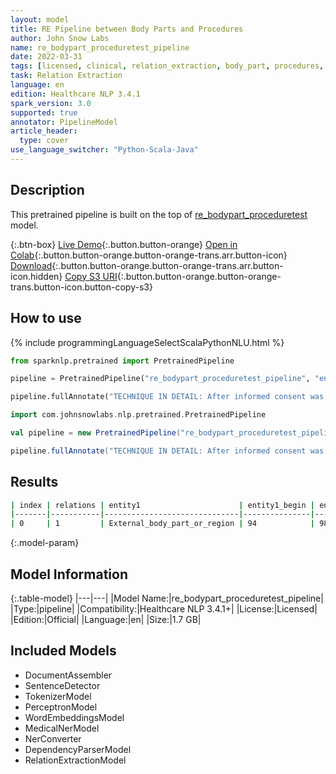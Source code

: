 ```yaml
---
layout: model
title: RE Pipeline between Body Parts and Procedures
author: John Snow Labs
name: re_bodypart_proceduretest_pipeline
date: 2022-03-31
tags: [licensed, clinical, relation_extraction, body_part, procedures, en]
task: Relation Extraction
language: en
edition: Healthcare NLP 3.4.1
spark_version: 3.0
supported: true
annotator: PipelineModel
article_header:
  type: cover
use_language_switcher: "Python-Scala-Java"
---
```



## Description


This pretrained pipeline is built on the top of [re_bodypart_proceduretest](https://nlp.johnsnowlabs.com/2021/01/18/re_bodypart_proceduretest_en.html) model.


{:.btn-box}
[Live Demo](https://demo.johnsnowlabs.com/healthcare/RE_BODYPART_ENT/){:.button.button-orange}
[Open in Colab](https://colab.research.google.com/github/JohnSnowLabs/spark-nlp-workshop/blob/master/tutorials/Certification_Trainings/Healthcare/10.1.Clinical_Relation_Extraction_BodyParts_Models.ipynb){:.button.button-orange.button-orange-trans.arr.button-icon}
[Download](https://s3.amazonaws.com/auxdata.johnsnowlabs.com/clinical/models/re_bodypart_proceduretest_pipeline_en_3.4.1_3.0_1648733647318.zip){:.button.button-orange.button-orange-trans.arr.button-icon.hidden}
[Copy S3 URI](s3://auxdata.johnsnowlabs.com/clinical/models/re_bodypart_proceduretest_pipeline_en_3.4.1_3.0_1648733647318.zip){:.button.button-orange.button-orange-trans.button-icon.button-copy-s3}


## How to use






<div class="tabs-box" markdown="1">
{% include programmingLanguageSelectScalaPythonNLU.html %}

```python
from sparknlp.pretrained import PretrainedPipeline

pipeline = PretrainedPipeline("re_bodypart_proceduretest_pipeline", "en", "clinical/models")

pipeline.fullAnnotate("TECHNIQUE IN DETAIL: After informed consent was obtained from the patient and his mother, the chest was scanned with portable ultrasound.")
```
```scala
import com.johnsnowlabs.nlp.pretrained.PretrainedPipeline

val pipeline = new PretrainedPipeline("re_bodypart_proceduretest_pipeline", "en", "clinical/models")

pipeline.fullAnnotate("TECHNIQUE IN DETAIL: After informed consent was obtained from the patient and his mother, the chest was scanned with portable ultrasound.")
```
</div>


## Results


```bash
| index | relations | entity1                      | entity1_begin | entity1_end | chunk1 | entity2 | entity2_end | entity2_end | chunk2              | confidence |
|-------|-----------|------------------------------|---------------|-------------|--------|---------|-------------|-------------|---------------------|------------|
| 0     | 1         | External_body_part_or_region | 94            | 98          | chest  | Test    | 117         | 135         | portable ultrasound | 1.0        |
```


{:.model-param}
## Model Information


{:.table-model}
|---|---|
|Model Name:|re_bodypart_proceduretest_pipeline|
|Type:|pipeline|
|Compatibility:|Healthcare NLP 3.4.1+|
|License:|Licensed|
|Edition:|Official|
|Language:|en|
|Size:|1.7 GB|


## Included Models


- DocumentAssembler
- SentenceDetector
- TokenizerModel
- PerceptronModel
- WordEmbeddingsModel
- MedicalNerModel
- NerConverter
- DependencyParserModel
- RelationExtractionModel
<!--stackedit_data:
eyJoaXN0b3J5IjpbMTg2NTUwMzU1NCwxMzk5NDk3Njk0LC0yMD
MyNjA5Mzg3XX0=
-->